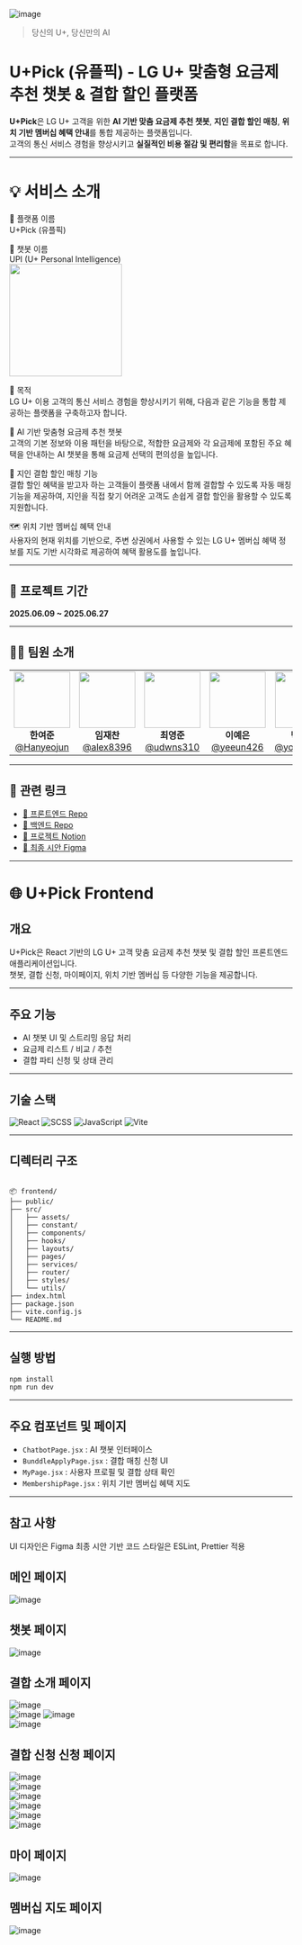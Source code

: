 ![image](https://github.com/user-attachments/assets/36e40504-633a-47c9-a790-07bd92c9e027)

> 당신의 U+, 당신만의 AI

# U+Pick (유플픽) - LG U+ 맞춤형 요금제 추천 챗봇 & 결합 할인 플랫폼

**U+Pick**은 LG U+ 고객을 위한 **AI 기반 맞춤 요금제 추천 챗봇**, **지인 결합 할인 매칭**, **위치 기반 멤버십 혜택 안내**를 통합 제공하는 플랫폼입니다.  
고객의 통신 서비스 경험을 향상시키고 **실질적인 비용 절감 및 편리함**을 목표로 합니다.
 
 ---
 
# 💡 서비스 소개  
📱 플랫폼 이름  
U+Pick (유플픽)  

🤖 챗봇 이름  
UPI (U+ Personal Intelligence)  
<img src="https://github.com/user-attachments/assets/efbe1b87-da10-4987-8e01-88d3af87ec65" width="200"/>




🎯 목적  
LG U+ 이용 고객의 통신 서비스 경험을 향상시키기 위해, 다음과 같은 기능을 통합 제공하는 플랫폼을 구축하고자 합니다.

🧠 AI 기반 맞춤형 요금제 추천 챗봇  
고객의 기본 정보와 이용 패턴을 바탕으로,
적합한 요금제와 각 요금제에 포함된 주요 혜택을 안내하는 AI 챗봇을 통해 요금제 선택의 편의성을 높입니다.

👥 지인 결합 할인 매칭 기능  
결합 할인 혜택을 받고자 하는 고객들이 플랫폼 내에서 함께 결합할 수 있도록 자동 매칭 기능을 제공하여,
지인을 직접 찾기 어려운 고객도 손쉽게 결합 할인을 활용할 수 있도록 지원합니다.

🗺️ 위치 기반 멤버십 혜택 안내  
사용자의 현재 위치를 기반으로,
주변 상권에서 사용할 수 있는 LG U+ 멤버십 혜택 정보를 지도 기반 시각화로 제공하여 혜택 활용도를 높입니다.


---

## 📅 프로젝트 기간

**2025.06.09 ~ 2025.06.27**

---

## 👨‍💻 팀원 소개


<table>
  <tr>
    <td align="center">
      <img src="https://avatars.githubusercontent.com/u/110558148?v=4" width="100" /><br/>
      <strong>한여준</strong><br/>
      <a href="https://github.com/Hanyeojun">@Hanyeojun</a>
    </td>
    <td align="center">
      <img src="https://avatars.githubusercontent.com/u/63743294?v=4" width="100" /><br/>
      <strong>임재찬</strong><br/>
      <a href="https://github.com/alex8396">@alex8396</a>
    </td>
    <td align="center">
      <img src="https://avatars.githubusercontent.com/u/101700659?v=4" width="100" /><br/>
      <strong>최영준</strong><br/>
      <a href="https://github.com/udwns310">@udwns310</a>
    </td>
    <td align="center">
      <img src="https://avatars.githubusercontent.com/u/88296511?v=4" width="100" /><br/>
      <strong>이예은</strong><br/>
      <a href="https://github.com/yeeun426">@yeeun426</a>
    </td>
    <td align="center">
      <img src="https://avatars.githubusercontent.com/u/180901036?v=4" width="100" /><br/>
      <strong>박용규</strong><br/>
      <a href="https://github.com/yonggyu99">@yonggyu99</a>
    </td>
  </tr>
</table>

---

## 🔗 관련 링크

- [🔗 프론트엔드 Repo](https://github.com/U-Plus-Pick/Pick_Front)
- [🔗 백엔드 Repo](https://github.com/U-Plus-Pick/Pick_Back)
- [🔗 프로젝트 Notion](https://wonderful-dewberry-9d0.notion.site/04-U-Pick-206796e7580e80cf8e1cefc9df8d4c23?source=copy_link)
- [🔗 최종 시안 Figma](https://www.figma.com/design/qaATYVnUNOeFKnJQU6mdX2/U-Pick?node-id=0-1&p=f&t=FEsA1aEdVqXb2dNQ-0)

---

# 🌐 U+Pick Frontend

## 개요

U+Pick은 React 기반의 LG U+ 고객 맞춤 요금제 추천 챗봇 및 결합 할인 프론트엔드 애플리케이션입니다.  
챗봇, 결합 신청, 마이페이지, 위치 기반 멤버십 등 다양한 기능을 제공합니다.

---

## 주요 기능

- AI 챗봇 UI 및 스트리밍 응답 처리
- 요금제 리스트 / 비교 / 추천
- 결합 파티 신청 및 상태 관리

---

## 기술 스택

![React](https://img.shields.io/badge/React-61DAFB?style=flat&logo=react&logoColor=white)  ![SCSS](https://img.shields.io/badge/SCSS-cc6699.svg?&style=flat&logo=Sass&logoColor=white)
![JavaScript](https://img.shields.io/badge/JavaScript-F7DF1E?style=flat&logo=javascript&logoColor=black)
![Vite](https://img.shields.io/badge/Vite-646CFF?style=flat&logo=vite&logoColor=white)

---


## 디렉터리 구조

````

📦 frontend/
├── public/                
├── src/
│   ├── assets/            
│   ├── constant/          
│   ├── components/        
│   ├── hooks/             
│   ├── layouts/            
│   ├── pages/             
│   ├── services/          
│   ├── router/            
│   ├── styles/             
│   └── utils/             
├── index.html            
├── package.json           
├── vite.config.js         
└── README.md             

````

---

## 실행 방법

```bash
npm install
npm run dev
````

---

## 주요 컴포넌트 및 페이지

* `ChatbotPage.jsx` : AI 챗봇 인터페이스
* `BunddleApplyPage.jsx` : 결합 매칭 신청 UI
* `MyPage.jsx` : 사용자 프로필 및 결합 상태 확인
* `MembershipPage.jsx` : 위치 기반 멤버십 혜택 지도

---

## 참고 사항

UI 디자인은 Figma 최종 시안 기반
코드 스타일은 ESLint, Prettier 적용

## 메인 페이지  
![image](https://github.com/user-attachments/assets/da5df174-fff8-413a-bd36-b497d7b7de63)  

## 챗봇 페이지  
![image](https://github.com/user-attachments/assets/0934a0be-0756-4759-82b8-fb73be1ad97e)  

## 결합 소개 페이지  
![image](https://github.com/user-attachments/assets/43c0018b-b6ad-4b06-90d8-d3d373fdd5c0)  
![image](https://github.com/user-attachments/assets/b375e8c2-60b7-4b04-8f15-547211781160)
![image](https://github.com/user-attachments/assets/d9e68ef6-7e99-44a7-a933-105e5167c57d)  
![image](https://github.com/user-attachments/assets/09c1bea6-5130-4cdd-b42e-316184e0354e)


## 결합 신청 신청 페이지  
![image](https://github.com/user-attachments/assets/2526e2d3-3a85-4a92-9b8f-6fd7887010ac)  
![image](https://github.com/user-attachments/assets/4b72da43-f020-4570-bd2a-ec42dd428ddd)  
![image](https://github.com/user-attachments/assets/de1a9f33-754e-4d9b-b6dc-0c417c7118a9)  
![image](https://github.com/user-attachments/assets/33ad132f-703e-4574-8bed-eeb90b7e3464)  
![image](https://github.com/user-attachments/assets/f61c334d-9585-4fd5-ba71-9ca98427356a)  
![image](https://github.com/user-attachments/assets/5cfdf871-69e1-4dd0-96a7-5f06607c2e95)

## 마이 페이지  
![image](https://github.com/user-attachments/assets/a37a3a0e-0c7d-4383-b2c8-eaeaacfcd08c)  

## 멤버십 지도 페이지  
![image](https://github.com/user-attachments/assets/d493dc7a-b69f-4862-8dff-915a6214620a)








 

##



